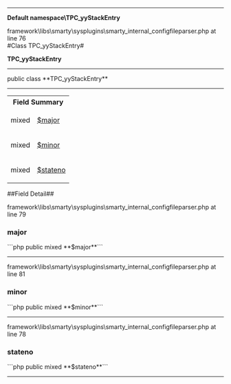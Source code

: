 - - -

**Default namespace\TPC_yyStackEntry**
<div class="location">framework\libs\smarty\sysplugins\smarty_internal_configfileparser.php at line 76</div>
#Class TPC_yyStackEntry#

**TPC_yyStackEntry**


- - -

<p class="signature">public  class **TPC_yyStackEntry**</p>

- - -

<table id="summary_field">
<tr><th colspan="2">Field Summary</th></tr>
<tr>
<td class="type"> mixed</td>
<td class="description"><p class="name"><a href="#major">$major</a></p></td>
</tr>
<tr>
<td class="type"> mixed</td>
<td class="description"><p class="name"><a href="#minor">$minor</a></p></td>
</tr>
<tr>
<td class="type"> mixed</td>
<td class="description"><p class="name"><a href="#stateno">$stateno</a></p></td>
</tr>
</table>

##Field Detail##
<div class="location">framework\libs\smarty\sysplugins\smarty_internal_configfileparser.php at line 79</div>
<h3 id="major">major</h3>
```php
public  mixed **$major**```
<div class="details">
</div>

- - -

<div class="location">framework\libs\smarty\sysplugins\smarty_internal_configfileparser.php at line 81</div>
<h3 id="minor">minor</h3>
```php
public  mixed **$minor**```
<div class="details">
</div>

- - -

<div class="location">framework\libs\smarty\sysplugins\smarty_internal_configfileparser.php at line 78</div>
<h3 id="stateno">stateno</h3>
```php
public  mixed **$stateno**```
<div class="details">
</div>

- - -

